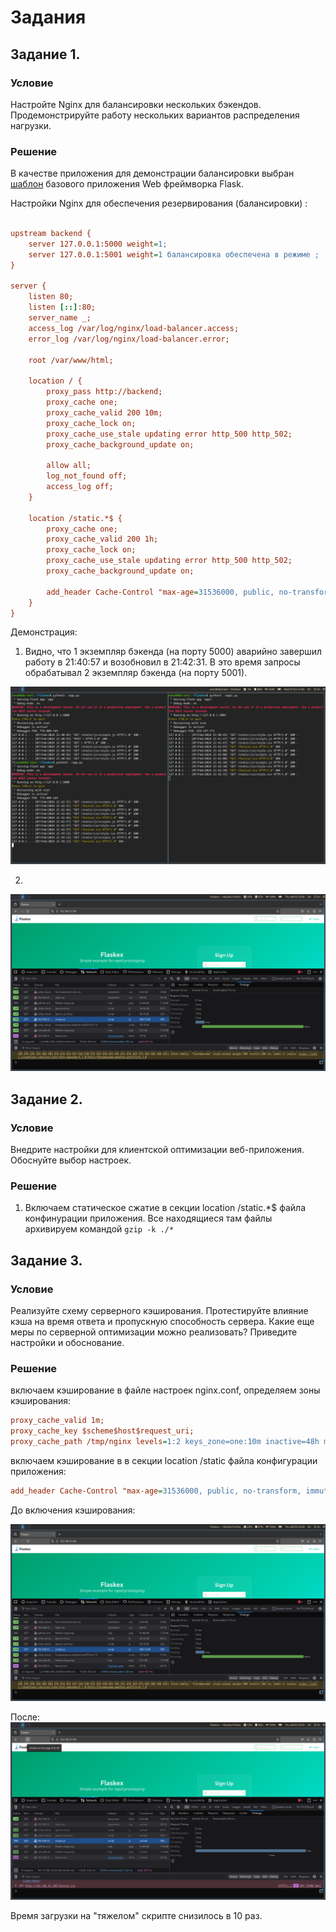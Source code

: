 # Задания

## Задание 1. 

### Условие
Настройте Nginx для балансировки нескольких бэкендов. Продемонстрируйте работу нескольких вариантов распределения нагрузки.

### Решение

В качестве приложения для демонстрации балансировки выбран [шаблон](https://github.com/anfederico/flaskex) базового приложения 
Web фреймворка Flask.

Настройки Nginx для обеспечения резервирования (балансировки) :

```ini

upstream backend {
    server 127.0.0.1:5000 weight=1;
    server 127.0.0.1:5001 weight=1 балансировка обеспечена в режиме ;
}

server {
    listen 80;
    listen [::]:80;
    server_name _;
    access_log /var/log/nginx/load-balancer.access;
    error_log /var/log/nginx/load-balancer.error;

    root /var/www/html;
    
    location / {
        proxy_pass http://backend;
        proxy_cache one;
        proxy_cache_valid 200 10m;
        proxy_cache_lock on;
        proxy_cache_use_stale updating error http_500 http_502;
        proxy_cache_background_update on;
    
        allow all;
        log_not_found off;
        access_log off;
    }

    location /static.*$ {
        proxy_cache one;
        proxy_cache_valid 200 1h;
        proxy_cache_lock on;
        proxy_cache_use_stale updating error http_500 http_502;
        proxy_cache_background_update on;

    	add_header Cache-Control "max-age=31536000, public, no-transform, immutable";	
    }   
}

```
Демонстрация:

1. Видно, что 1 экземпляр бэкенда (на порту 5000) аварийно завершил работу в 21:40:57 и возобновил в 21:42:31. 
В это время запросы обрабатывал 2 экземпляр бэкенда (на порту 5001).

![screen1](screenshots/screen1.png)

2. 

![screen2](screenshots/screen2.png)

## Задание 2. 

### Условие    
Внедрите настройки для клиентской оптимизации веб-приложения. Обоснуйте выбор настроек.

### Решение


1. Включаем статическое сжатие в секции location /static.*$ файла конфинурации приложения. Все находящиеся там файлы архивируем 
командой `gzip -k ./*` 

## Задание 3. 

### Условие
Реализуйте схему серверного кэширования. Протестируйте влияние кэша на время ответа и пропускную способность сервера. Какие еще меры по серверной оптимизации можно реализовать? Приведите настройки и обоснование.

### Решение

включаем кэширование в файле настроек nginx.conf, определяем зоны кэширования:
```ini
proxy_cache_valid 1m;
proxy_cache_key $scheme$host$request_uri;
proxy_cache_path /tmp/nginx levels=1:2 keys_zone=one:10m inactive=48h max_size=1024m; 
```

включаем кэширование в в секции location /static файла конфигурации приложения:

```ini
add_header Cache-Control "max-age=31536000, public, no-transform, immutable";
```

До включения кэширования:

![скрин2](screenshots/screen2.png)

После:
![скрин3](screenshots/screen3.png)

Время загрузки на "тяжелом" скрипте снизилось в 10 раз.